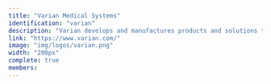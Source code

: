 ```yaml
---
title: "Varian Medical Systems"
identification: "varian"
description: "Varian develops and manufactures products and solutions that innovate, support and streamline cancer-fighting solutions worldwide."
link: "https://www.varian.com/"
image: "img/logos/varian.png"
width: "200px"
complete: true
members:
---
```

